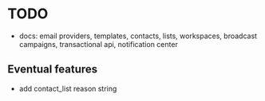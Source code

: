 # TODO

- docs: email providers, templates, contacts, lists, workspaces, broadcast campaigns, transactional api, notification center

## Eventual features

- add contact_list reason string
